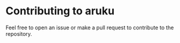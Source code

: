 # Contributing to aruku

Feel free to open an issue or make a pull request to contribute to the
repository.

